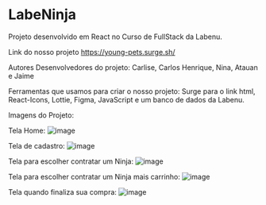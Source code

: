 # LabeNinja
Projeto desenvolvido em React no Curso de FullStack da Labenu.

Link do nosso projeto https://young-pets.surge.sh/

Autores Desenvolvedores do projeto: Carlise, Carlos Henrique, Nina, Atauan e Jaime

Ferramentas que usamos para criar o nosso projeto: Surge para o link html, React-Icons, Lottie, Figma, JavaScript e um banco de dados da Labenu. 


Imagens do Projeto:

Tela Home:
![image](https://user-images.githubusercontent.com/92445126/160143635-dfe268f4-7c97-449b-b2d2-841677636590.png)

Tela de cadastro:
![image](https://user-images.githubusercontent.com/92445126/160143785-05c283ec-7906-4b95-aaf2-24e072b44dc7.png)

Tela para escolher contratar um Ninja:
![image](https://user-images.githubusercontent.com/92445126/160144403-a191e1d1-3a1e-4504-aaa5-2dfeb9c6567f.png)

Tela para escolher contratar um Ninja mais carrinho:
![image](https://user-images.githubusercontent.com/92445126/160144513-32ef20c9-5a1a-4f7f-af86-8c30461add63.png)

Tela quando finaliza sua compra:
![image](https://user-images.githubusercontent.com/92445126/160144666-447fd92a-eac9-47d7-a766-1c786887be04.png)

